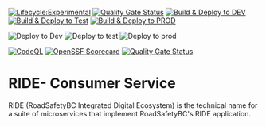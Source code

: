 [![Lifecycle:Experimental](https://img.shields.io/badge/Lifecycle-Experimental-339999)](<Redirect-URL>) [![Quality Gate Status](https://sonarcloud.io/api/project_badges/measure?project=bcgov_rsbc-ride-consumer-service&metric=alert_status)](https://sonarcloud.io/summary/new_code?id=bcgov_rsbc-ride-consumer-service) [![Build & Deploy to DEV](https://github.com/bcgov/rsbc-ride-consumer-service/actions/workflows/build_push_pr_onopen_devdeploy.yml/badge.svg)](https://github.com/bcgov/rsbc-ride-consumer-service/actions/workflows/build_push_pr_onopen_devdeploy.yml) [![Build & Deploy to Test](https://github.com/bcgov/rsbc-ride-consumer-service/actions/workflows/build_push_pr_onopen_testdeploy.yml/badge.svg)](https://github.com/bcgov/rsbc-ride-consumer-service/actions/workflows/build_push_pr_onopen_testdeploy.yml) [![Build & Deploy to PROD](https://github.com/bcgov/rsbc-ride-consumer-service/actions/workflows/build_push_pr_onopen_proddeploy.yml/badge.svg)](https://github.com/bcgov/rsbc-ride-consumer-service/actions/workflows/build_push_pr_onopen_proddeploy.yml)  

![Deploy to Dev](https://gitops-shared.apps.silver.devops.gov.bc.ca/api/badge?name=be5301-ride-consumer-module-dev&revision=true) ![Deploy to test](https://gitops-shared.apps.silver.devops.gov.bc.ca/api/badge?name=be5301-ride-consumer-module-test&revision=true) ![Deploy to prod](https://gitops-shared.apps.silver.devops.gov.bc.ca/api/badge?name=be5301-ride-consumer-module-prod&revision=true)  

[![CodeQL](https://github.com/bcgov/rsbc-ride-consumer-service/actions/workflows/ccodeql.yml/badge.svg)](https://github.com/bcgov/rsbc-ride-consumer-service/actions/workflows/ccodeql.yml) [![OpenSSF
Scorecard](https://api.securityscorecards.dev/projects/github.com/bcgov/rsbc-ride-consumer-service/badge)](https://api.securityscorecards.dev/projects/github.com/bcgov/rsbc-ride-consumer-service) [![Quality Gate Status](https://sonarcloud.io/api/project_badges/measure?project=bcgov_rsbc-ride-consumer-service&metric=alert_status)](https://sonarcloud.io/summary/new_code?id=bcgov_rsbc-ride-consumer-service)


# RIDE- Consumer Service

RIDE (RoadSafetyBC Integrated Digital Ecosystem) is the technical name for a suite of microservices that implement RoadSafetyBC's RIDE application.    

